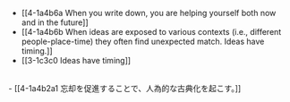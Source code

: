 - [[4-1a4b6a When you write down, you are helping yourself both now and in the future]]
- [[4-1a4b6b When ideas are exposed to various contexts (i.e., different people-place-time) they often find unexpected match. Ideas have timing.]]
- [[3-1c3c0 Ideas have timing]]
<br>
- [[4-1a4b2a1 忘却を促進することで、人為的な古典化を起こす。]]
